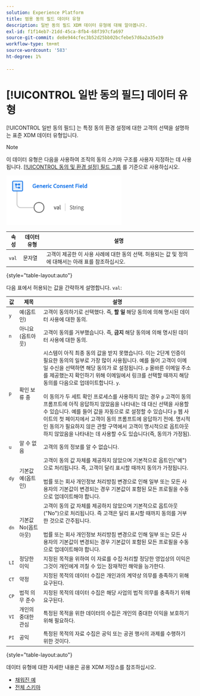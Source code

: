 ```yaml
---
solution: Experience Platform
title: 범용 동의 필드 데이터 유형
description: 일반 동의 필드 XDM 데이터 유형에 대해 알아봅니다.
exl-id: f1f14eb7-21dd-45ca-8fb4-68f397cfa697
source-git-commit: de8e944cfec3b52d25bb02bcfebe57d6a2a35e39
workflow-type: tm+mt
source-wordcount: '583'
ht-degree: 1%

---
```


# [!UICONTROL 일반 동의 필드] 데이터 유형

[!UICONTROL 일반 동의 필드] 는 특정 동의 환경 설정에 대한 고객의 선택을 설명하는 표준 XDM 데이터 유형입니다.

>[!NOTE]
>
>이 데이터 유형은 다음을 사용하여 조직의 동의 스키마 구조를 사용자 지정하는 데 사용됩니다. [[!UICONTROL 동의 및 환경 설정] 필드 그룹](../field-groups/profile/consents.md) 를 기준으로 사용하십시오.

![](../images/data-types/consent-field.png)

| 속성 | 데이터 유형 | 설명 |
| --- | --- | --- |
| `val` | 문자열 | 고객이 제공한 이 사용 사례에 대한 동의 선택. 허용되는 값 및 정의에 대해서는 아래 표를 참조하십시오. |

{style="table-layout:auto"}

다음 표에서 허용되는 값을 간략하게 설명합니다. `val`:

| 값 | 제목 | 설명 |
| --- | --- | --- |
| `y` | 예(옵트인) | 고객이 동의하기로 선택했다. 즉, **할 일** 해당 동의에 의해 명시된 데이터 사용에 대한 동의. |
| `n` | 아니요(옵트아웃) | 고객이 동의를 거부했습니다. 즉, **금지** 해당 동의에 의해 명시된 데이터 사용에 대한 동의. |
| `p` | 확인 보류 중 | 시스템이 아직 최종 동의 값을 받지 못했습니다. 이는 2단계 인증이 필요한 동의의 일부로 가장 많이 사용됩니다. 예를 들어 고객이 이메일 수신을 선택하면 해당 동의가 로 설정됩니다. `p` 올바른 이메일 주소를 제공했는지 확인하기 위해 이메일에서 링크를 선택할 때까지 해당 동의를 다음으로 업데이트합니다. `y`.<br><br>이 동의가 두 세트 확인 프로세스를 사용하지 않는 경우 `p` 고객이 동의 프롬프트에 아직 응답하지 않았음을 나타내는 데 대신 선택을 사용할 수 있습니다. 예를 들어 값을 자동으로 로 설정할 수 있습니다 `p` 웹 사이트의 첫 페이지에서 고객이 동의 프롬프트에 응답하기 전에. 명시적인 동의가 필요하지 않은 관할 구역에서 고객이 명시적으로 옵트아웃하지 않았음을 나타내는 데 사용할 수도 있습니다(즉, 동의가 가정됨). |
| `u` | 알 수 없음 | 고객의 동의 정보를 알 수 없습니다. |
| `dy` | 기본값 예(옵트인) | 고객이 동의 값 자체를 제공하지 않았으며 기본적으로 옵트인(&quot;예&quot;)으로 처리됩니다. 즉, 고객이 달리 표시할 때까지 동의가 가정됩니다.<br><br>법률 또는 회사 개인정보 처리방침 변경으로 인해 일부 또는 모든 사용자의 기본값이 변경되는 경우 기본값이 포함된 모든 프로필을 수동으로 업데이트해야 합니다. |
| `dn` | 기본값 No(옵트아웃) | 고객이 동의 값 자체를 제공하지 않았으며 기본적으로 옵트아웃(&quot;No&quot;)으로 처리됩니다. 즉 고객은 달리 표시할 때까지 동의를 거부한 것으로 간주됩니다.<br><br>법률 또는 회사 개인정보 처리방침 변경으로 인해 일부 또는 모든 사용자의 기본값이 변경되는 경우 기본값이 포함된 모든 프로필을 수동으로 업데이트해야 합니다. |
| `LI` | 정당한 이익 | 지정된 목적을 위하여 이 자료를 수집·처리할 정당한 영업상의 이익은 그것이 개인에게 끼칠 수 있는 잠재적인 해악을 능가한다. |
| `CT` | 약정 | 지정된 목적의 데이터 수집은 개인과의 계약상 의무를 충족하기 위해 요구된다. |
| `CP` | 법적 의무 준수 | 지정된 목적의 데이터 수집은 해당 사업의 법적 의무를 충족하기 위해 요구된다. |
| `VI` | 개인의 중대한 관심 | 특정된 목적을 위한 데이터의 수집은 개인의 중대한 이익을 보호하기 위해 필요하다. |
| `PI` | 공익 | 특정된 목적의 자료 수집은 공익 또는 공권 행사의 과제를 수행하기 위한 것이다. |

{style="table-layout:auto"}

데이터 유형에 대한 자세한 내용은 공용 XDM 저장소를 참조하십시오.

* [채워진 예](https://github.com/adobe/xdm/blob/master/components/datatypes/consent/consent-field.example.1.json)
* [전체 스키마](https://github.com/adobe/xdm/blob/master/components/datatypes/consent/consent-field.schema.json)
